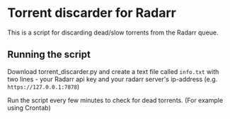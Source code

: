 
# Torrent discarder for Radarr

This is a script for discarding dead/slow torrents from the Radarr queue.

## Running the script

Download torrent_discarder.py and create a text file called `info.txt` with two lines -
 your Radarr api key and your radarr server's ip-address
 (e.g. `https://127.0.0.1:7878`)

Run the script every few minutes to check for dead torrents. (For example using Crontab)
